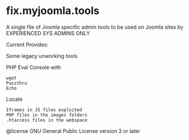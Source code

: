fix.myjoomla.tools
==================

A single file of Joomla specific admin tools to be used on Joomla sites by EXPERIENCED SYS ADMINS ONLY

Current Provides:

 Some legacy unworking tools

 PHP Eval Console with 

    wget
    Passthru
    Echo

 Locate

    Iframes in JS files exploited
    PHP files in the images folders
    .htaccess files in the webspace



@license GNU General Public License version 3 or later
